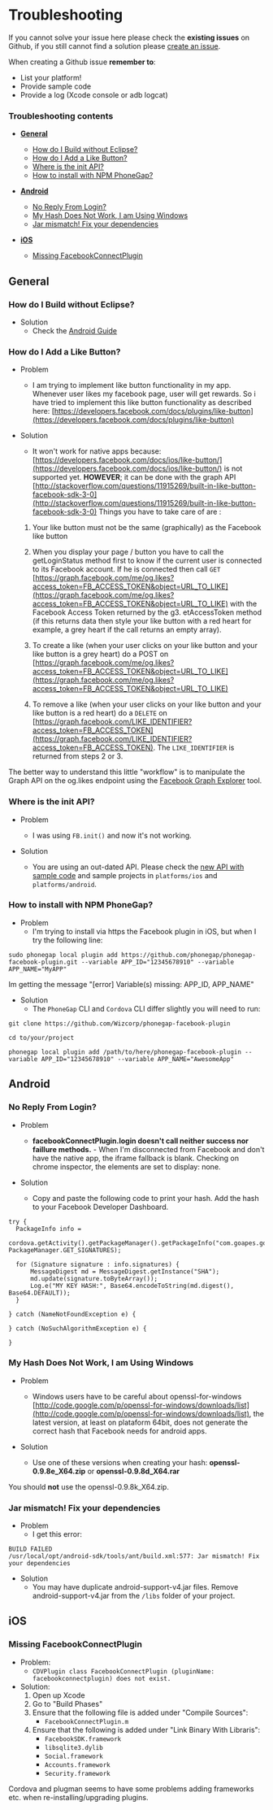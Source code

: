 # Troubleshooting

If you cannot solve your issue here please check the **existing issues** on Github, if you still cannot find a solution please [create an issue](https://github.com/Wizcorp/phonegap-facebook-plugin/issues). 

When creating a Github issue **remember to**:

- List your platform!
- Provide sample code
- Provide a log (Xcode console or adb logcat)

### Troubleshooting contents
- [**General**](#general) 
	- [How do I Build without Eclipse?](#how-do-i-build-without-eclipse) 
	- [How do I Add a Like Button?](#how-do-i-add-a-like-button)
	- [Where is the init API?](#where-is-the-init-api)
	- [How to install with NPM PhoneGap?](#how-to-install-with-npm-phonegap)

- [**Android**](#android)
	- [No Reply From Login?](#no-reply-from-login) 
	- [My Hash Does Not Work, I am Using Windows](#my-hash-does-not-work-i-am-using-windows)
	- [Jar mismatch! Fix your dependencies](#jar-mismatch-fix-your-dependencies)

- [**iOS**](#ios)
	- [Missing FacebookConnectPlugin](#missing-facebookconnectplugin)


## General
### How do I Build without Eclipse?

- Solution
    - Check the [Android Guide](https://github.com/Wizcorp/phonegap-facebook-plugin/blob/master/platforms/android/README.md)

### How do I Add a Like Button?

- Problem
    - I am trying to implement like button functionality in my app. Whenever user likes my facebook page, user will get rewards. So i have tried to implement this like button functionality as described here:
[https://developers.facebook.com/docs/plugins/like-button](https://developers.facebook.com/docs/plugins/like-button)
    
- Solution
    - It won't work for native apps because: [https://developers.facebook.com/docs/ios/like-button/](https://developers.facebook.com/docs/ios/like-button/) is not supported yet. **HOWEVER**; it can be done with the graph API [http://stackoverflow.com/questions/11915269/built-in-like-button-facebook-sdk-3-0](http://stackoverflow.com/questions/11915269/built-in-like-button-facebook-sdk-3-0)
    Things you have to take care of are :

    1. Your like button must not be the same (graphically) as the Facebook like button

    2. When you display your page / button you have to call the getLoginStatus method first to know if the current user is connected to its Facebook account. If he is connected then call `GET` [https://graph.facebook.com/me/og.likes?access_token=FB_ACCESS_TOKEN&object=URL_TO_LIKE](https://graph.facebook.com/me/og.likes?access_token=FB_ACCESS_TOKEN&object=URL_TO_LIKE) with the Facebook Access Token returned by the g3. etAccessToken method (if this returns data then style your like button with a red heart for example, a grey heart if the call returns an empty array).

    3. To create a like (when your user clicks on your like button and your like button is a grey heart) do a POST on [https://graph.facebook.com/me/og.likes?access_token=FB_ACCESS_TOKEN&object=URL_TO_LIKE](https://graph.facebook.com/me/og.likes?access_token=FB_ACCESS_TOKEN&object=URL_TO_LIKE)

    4. To remove a like (when your user clicks on your like button and your like button is a red heart) do a `DELETE` on [https://graph.facebook.com/LIKE_IDENTIFIER?access_token=FB_ACCESS_TOKEN](https://graph.facebook.com/LIKE_IDENTIFIER?access_token=FB_ACCESS_TOKEN). The `LIKE_IDENTIFIER` is returned from steps 2 or 3.

The better way to understand this little "workflow" is to manipulate the Graph API on the og.likes endpoint using the [Facebook Graph Explorer](https://developers.facebook.com/tools/explorer) tool.

### Where is the init API?

- Problem
    - I was using `FB.init()` and now it's not working.

- Solution
    - You are using an out-dated API. Please check the [new API with sample code](https://github.com/Wizcorp/phonegap-facebook-plugin/blob/master/README.md) and sample projects in `platforms/ios` and `platforms/android`.

### How to install with NPM PhoneGap?

- Problem
    - I'm trying to install via https the Facebook plugin in iOS, but when I try the following line:
    
`sudo phonegap local plugin add https://github.com/phonegap/phonegap-facebook-plugin.git --variable APP_ID="12345678910" --variable APP_NAME="MyAPP"`

Im getting the message "[error] Variable(s) missing: APP_ID, APP_NAME"

- Solution
    - The `PhoneGap` CLI and `Cordova` CLI differ slightly you will need to run:

`git clone https://github.com/Wizcorp/phonegap-facebook-plugin`

`cd to/your/project`

`phonegap local plugin add /path/to/here/phonegap-facebook-plugin --variable APP_ID="12345678910" --variable APP_NAME="AwesomeApp"`

## Android
### No Reply From Login?
   
- Problem
    - **facebookConnectPlugin.login doesn't call neither success nor faillure methods.** - When I'm disconnected from Facebook and don't have the native app, the iframe fallback is blank. Checking on chrome inspector, the elements are set to display: none.

- Solution
    - Copy and paste the following code to print your hash. Add the hash to your Facebook Developer Dashboard.

```
try {
  PackageInfo info = 
  cordova.getActivity().getPackageManager().getPackageInfo("com.goapes.golearn", PackageManager.GET_SIGNATURES);
  
  for (Signature signature : info.signatures) {
      MessageDigest md = MessageDigest.getInstance("SHA");
      md.update(signature.toByteArray());
      Log.e("MY KEY HASH:", Base64.encodeToString(md.digest(), Base64.DEFAULT));
  }

} catch (NameNotFoundException e) {

} catch (NoSuchAlgorithmException e) {

}
```

### My Hash Does Not Work, I am Using Windows

- Problem
    - Windows users have to be careful about openssl-for-windows [http://code.google.com/p/openssl-for-windows/downloads/list](http://code.google.com/p/openssl-for-windows/downloads/list), the latest version, at least on plataform 64bit, does not generate the correct hash that Facebook needs for android apps.

- Solution
    - Use one of these versions when creating your hash: **openssl-0.9.8e_X64.zip** or **openssl-0.9.8d_X64.rar**

You should **not** use the openssl-0.9.8k_X64.zip.

### Jar mismatch! Fix your dependencies

- Problem
    - I get this error:

```
BUILD FAILED
/usr/local/opt/android-sdk/tools/ant/build.xml:577: Jar mismatch! Fix your dependencies
```

- Solution
    - You may have duplicate android-support-v4.jar files. Remove android-support-v4.jar from the `/libs` folder of your project.

## iOS
### Missing FacebookConnectPlugin
- Problem:
	- `CDVPlugin class FacebookConnectPlugin (pluginName: facebookconnectplugin) does not exist.`
- Solution:
	1. Open up Xcode
	2. Go to "Build Phases"
	3. Ensure that the following file is added under "Compile Sources":
		- `FacebookConnectPlugin.m`
	4. Ensure that the following is added under "Link Binary With Libraris":
		- `FacebookSDK.framework` 
		- `libsqlite3.dylib`
		- `Social.framework`
		- `Accounts.framework`
		- `Security.framework`

Cordova and plugman seems to have some problems adding frameworks etc. when re-installing/upgrading plugins.
